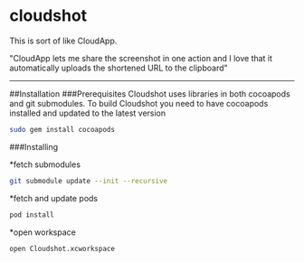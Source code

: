 cloudshot
=========

This is sort of like CloudApp.

"CloudApp lets me share the screenshot in one action and I love that it automatically uploads the shortened URL to the clipboard"

---
##Installation
###Prerequisites
Cloudshot uses libraries in both cocoapods and git submodules.  To build Cloudshot you need to have cocoapods installed and updated to the latest version

```sh
sudo gem install cocoapods
```

###Installing

*fetch submodules
```sh
git submodule update --init --recursive
```

*fetch and update pods
```sh
pod install
```

*open workspace
```sh
open Cloudshot.xcworkspace
```
